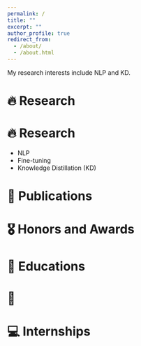 ```yaml
---
permalink: /
title: ""
excerpt: ""
author_profile: true
redirect_from: 
  - /about/
  - /about.html
---
```


<span class="anchor" id="about-me"></span>
My research interests include NLP and KD.  
<!-- 
<a href="https://scholar.google.com/citations?user=DhtAFkwAAAAJ">Google Scholar Citations 
<strong><span id="total_cit">260,000+</span></strong></a> 
(You can also use a Google Scholar badge: 
<a href="https://scholar.google.com/citations?user=DhtAFkwAAAAJ">
<img src="https://img.shields.io/endpoint?url={{ url | url_encode }}&logo=Google%20Scholar&labelColor=f6f6f6&color=9cf&style=flat&label=citations" alt="Google Scholar Badge"></a>)
-->

# 🔥 Research
# 🔥 Research
<ul>
  <li>NLP</li>
  <li>Fine-tuning</li>
  <li>Knowledge Distillation (KD)</li>
</ul>

# 📝 Publications



# 🎖 Honors and Awards


# 📖 Educations


# 💬

# 💻 Internships

